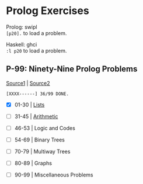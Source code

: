 # Prolog Exercises

Prolog: swipl \
`[p20].` to load a problem.

Haskell: ghci \
`:l p20` to load a problem.

## P-99: Ninety-Nine Prolog Problems
[Source1](https://www.ic.unicamp.br/~meidanis/courses/mc336/2009s2/prolog/problemas/) | 
[Source2](https://sites.google.com/site/prologsite/prolog-problems)

`[XXXX------] 36/99 DONE.`

- [x] 01-30 | [Lists](./README-lists.md)
- [ ] 31-45 | [Arithmetic](./README-arithmetic.md)
- [ ] 46-53 | Logic and Codes
- [ ] 54-69 | Binary Trees
- [ ] 70-79 | Multiway Trees
- [ ] 80-89 | Graphs
- [ ] 90-99 | Miscellaneous Problems

